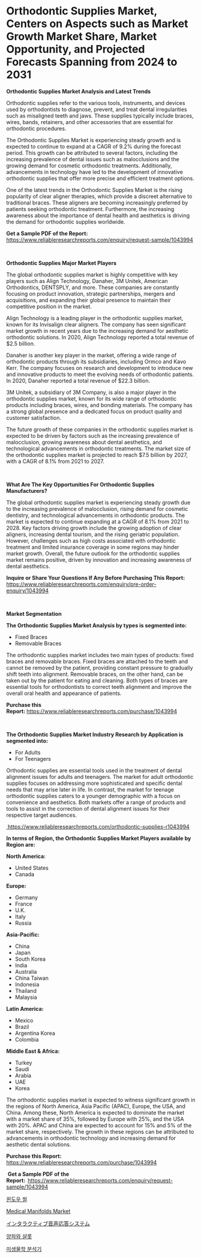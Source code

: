 <p><h1>Orthodontic Supplies Market, Centers on Aspects such as Market Growth Market Share, Market Opportunity, and Projected Forecasts Spanning from 2024 to 2031</h1></p><p><strong>Orthodontic Supplies Market Analysis and Latest Trends</strong></p>
<p><p>Orthodontic supplies refer to the various tools, instruments, and devices used by orthodontists to diagnose, prevent, and treat dental irregularities such as misaligned teeth and jaws. These supplies typically include braces, wires, bands, retainers, and other accessories that are essential for orthodontic procedures.</p><p>The Orthodontic Supplies Market is experiencing steady growth and is expected to continue to expand at a CAGR of 9.2% during the forecast period. This growth can be attributed to several factors, including the increasing prevalence of dental issues such as malocclusions and the growing demand for cosmetic orthodontic treatments. Additionally, advancements in technology have led to the development of innovative orthodontic supplies that offer more precise and efficient treatment options.</p><p>One of the latest trends in the Orthodontic Supplies Market is the rising popularity of clear aligner therapies, which provide a discreet alternative to traditional braces. These aligners are becoming increasingly preferred by patients seeking orthodontic treatment. Furthermore, the increasing awareness about the importance of dental health and aesthetics is driving the demand for orthodontic supplies worldwide.</p></p>
<p><strong>Get a Sample PDF of the Report:&nbsp;</strong> <a href="https://www.reliableresearchreports.com/enquiry/request-sample/1043994">https://www.reliableresearchreports.com/enquiry/request-sample/1043994</a></p>
<p>&nbsp;</p>
<p><strong>Orthodontic Supplies Major Market Players</strong></p>
<p><p>The global orthodontic supplies market is highly competitive with key players such as Align Technology, Danaher, 3M Unitek, American Orthodontics, DENTSPLY, and more. These companies are constantly focusing on product innovation, strategic partnerships, mergers and acquisitions, and expanding their global presence to maintain their competitive position in the market.</p><p>Align Technology is a leading player in the orthodontic supplies market, known for its Invisalign clear aligners. The company has seen significant market growth in recent years due to the increasing demand for aesthetic orthodontic solutions. In 2020, Align Technology reported a total revenue of $2.5 billion.</p><p>Danaher is another key player in the market, offering a wide range of orthodontic products through its subsidiaries, including Ormco and Kavo Kerr. The company focuses on research and development to introduce new and innovative products to meet the evolving needs of orthodontic patients. In 2020, Danaher reported a total revenue of $22.3 billion.</p><p>3M Unitek, a subsidiary of 3M Company, is also a major player in the orthodontic supplies market, known for its wide range of orthodontic products including braces, wires, and bonding materials. The company has a strong global presence and a dedicated focus on product quality and customer satisfaction.</p><p>The future growth of these companies in the orthodontic supplies market is expected to be driven by factors such as the increasing prevalence of malocclusion, growing awareness about dental aesthetics, and technological advancements in orthodontic treatments. The market size of the orthodontic supplies market is projected to reach $7.5 billion by 2027, with a CAGR of 8.1% from 2021 to 2027.</p></p>
<p>&nbsp;</p>
<p><strong>What Are The Key Opportunities For Orthodontic Supplies Manufacturers?</strong></p>
<p><p>The global orthodontic supplies market is experiencing steady growth due to the increasing prevalence of malocclusion, rising demand for cosmetic dentistry, and technological advancements in orthodontic products. The market is expected to continue expanding at a CAGR of 8.1% from 2021 to 2028. Key factors driving growth include the growing adoption of clear aligners, increasing dental tourism, and the rising geriatric population. However, challenges such as high costs associated with orthodontic treatment and limited insurance coverage in some regions may hinder market growth. Overall, the future outlook for the orthodontic supplies market remains positive, driven by innovation and increasing awareness of dental aesthetics.</p></p>
<p><strong>Inquire or Share Your Questions If Any Before Purchasing This Report:</strong> <a href="https://www.reliableresearchreports.com/enquiry/pre-order-enquiry/1043994">https://www.reliableresearchreports.com/enquiry/pre-order-enquiry/1043994</a></p>
<p>&nbsp;</p>
<p><strong>Market Segmentation</strong></p>
<p><strong>The Orthodontic Supplies Market Analysis by types is segmented into:</strong></p>
<p><ul><li>Fixed Braces</li><li>Removable Braces</li></ul></p>
<p><p>The orthodontic supplies market includes two main types of products: fixed braces and removable braces. Fixed braces are attached to the teeth and cannot be removed by the patient, providing constant pressure to gradually shift teeth into alignment. Removable braces, on the other hand, can be taken out by the patient for eating and cleaning. Both types of braces are essential tools for orthodontists to correct teeth alignment and improve the overall oral health and appearance of patients.</p></p>
<p><strong>Purchase this Report:&nbsp;</strong><a href="https://www.reliableresearchreports.com/purchase/1043994">https://www.reliableresearchreports.com/purchase/1043994</a></p>
<p>&nbsp;</p>
<p><strong>The Orthodontic Supplies Market Industry Research by Application is segmented into:</strong></p>
<p><ul><li>For Adults</li><li>For Teenagers</li></ul></p>
<p><p>Orthodontic supplies are essential tools used in the treatment of dental alignment issues for adults and teenagers. The market for adult orthodontic supplies focuses on addressing more sophisticated and specific dental needs that may arise later in life. In contrast, the market for teenage orthodontic supplies caters to a younger demographic with a focus on convenience and aesthetics. Both markets offer a range of products and tools to assist in the correction of dental alignment issues for their respective target audiences.</p></p>
<p><a href="https://www.reliableresearchreports.com/orthodontic-supplies-r1043994">&nbsp;https://www.reliableresearchreports.com/orthodontic-supplies-r1043994</a></p>
<p><strong>In terms of Region, the Orthodontic Supplies Market Players available by Region are:</strong></p>
<p>
    <p> <strong> North America: </strong>
        <ul>
            <li>United States</li>
            <li>Canada</li>
        </ul>
        </p> 
    <p> <strong> Europe: </strong>
        <ul>
            <li>Germany</li>
            <li>France</li>
            <li>U.K.</li>
            <li>Italy</li>
            <li>Russia</li>
        </ul>
        </p> 
    <p> <strong> Asia-Pacific: </strong>
        <ul>
            <li>China</li>
            <li>Japan</li>
            <li>South Korea</li>
            <li>India</li>
            <li>Australia</li>
            <li>China Taiwan</li>
            <li>Indonesia</li>
            <li>Thailand</li>
            <li>Malaysia</li>
        </ul>
        </p> 
    <p> <strong> Latin America: </strong>
        <ul>
            <li>Mexico</li>
            <li>Brazil</li>
            <li>Argentina Korea</li>
            <li>Colombia</li>
        </ul>
        </p> 
    <p> <strong> Middle East & Africa: </strong>
        <ul>
            <li>Turkey</li>
            <li>Saudi</li>
            <li>Arabia</li>
            <li>UAE</li>
            <li>Korea</li>
        </ul>
    </p>
    </p>
<p><p>The orthodontic supplies market is expected to witness significant growth in the regions of North America, Asia Pacific (APAC), Europe, the USA, and China. Among these, North America is expected to dominate the market with a market share of 35%, followed by Europe with 25%, and the USA with 20%. APAC and China are expected to account for 15% and 5% of the market share, respectively. The growth in these regions can be attributed to advancements in orthodontic technology and increasing demand for aesthetic dental solutions.</p></p>
<p><strong>Purchase this Report: </strong><a href="https://www.reliableresearchreports.com/purchase/1043994">https://www.reliableresearchreports.com/purchase/1043994</a></p>
<p>&nbsp;<strong>Get a Sample PDF of the Report:&nbsp;&nbsp;</strong><a href="https://www.reliableresearchreports.com/enquiry/request-sample/1043994">https://www.reliableresearchreports.com/enquiry/request-sample/1043994</a></p>
<p><strong></strong></p>
<p><p><a href="https://medium.com/@randyhuel1979/%EC%B0%BD%EB%AC%B8-%EB%AA%A8%ED%89%81%EC%9D%B4-%EC%8B%9C%EC%9E%A5-%EA%B2%BD%ED%96%A5-%EC%98%88%EC%B8%A1-%EB%B0%8F-2031%EB%85%84%EA%B9%8C%EC%A7%80%EC%9D%98-%EA%B2%BD%EC%9F%81-%EB%B6%84%EC%84%9D-607f34b6c53f">윈도우 씰</a></p><p><a href="https://github.com/mabutironaldo/Market-Research-Report-List-4/blob/main/medical-manifolds-market.md">Medical Manifolds Market</a></p><p><a href="https://github.com/ihabdkwlxs948/Market-Research-Report-List-2/blob/main/976975351186.md">インタラクティブ音声応答システム</a></p><p><a href="https://medium.com/@douglasvasquez626/%EC%96%91%ED%8C%8C%EC%99%80-%EC%83%AC%EB%A1%AF-%EC%8B%9C%EC%9E%A5-%EB%B6%84%EC%84%9D-%EA%B7%B8-cagr-%EC%8B%9C%EC%9E%A5-%EC%84%B8%EB%B6%84%ED%99%94-%EB%B0%8F-%EA%B8%80%EB%A1%9C%EB%B2%8C-%EC%82%B0%EC%97%85-%EA%B0%9C%EC%9A%94-4942d157d022">양파와 샬롯</a></p><p><a href="https://github.com/hxzi07639916/Market-Research-Report-List-2/blob/main/713295945909.md">미생물학 분석기</a></p></p>